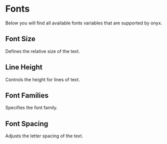 # Fonts

Below you will find all available fonts variables that are supported by onyx.

<script lang="ts" setup>
import OnyxFontsVariables from "../.vitepress/components/OnyxFontsVariables.vue"

const fontSizes = [
  "onyx-font-size-sm",
  "onyx-font-size-md",
  "onyx-font-size-lg",
  "onyx-font-size-xl",
];
const lineHeights = [
  "onyx-font-line-height-sm",
  "onyx-font-line-height-md",
  "onyx-font-line-height-lg",
  "onyx-font-line-height-xl",
];
const fontFamilies = [
  "onyx-font-type-data",
  "onyx-font-type-h1",
  "onyx-font-type-h2",
  "onyx-font-type-h3",
  "onyx-font-type-h4",
  "onyx-font-type-mono",
  "onyx-font-type-paragraph",
];
const fontSpacings = ["onyx-font-letter-spacing-default"];

</script>

## Font Size

Defines the relative size of the text.

  <OnyxFontsVariables :variables="fontSizes" type="fontSize" />

## Line Height

Controls the height for lines of text.

  <OnyxFontsVariables :variables="lineHeights" type="lineHeight" />

## Font Families

Specifies the font family.

  <OnyxFontsVariables :variables="fontFamilies" type="fontFamily" />

## Font Spacing

Adjusts the letter spacing of the text.

  <OnyxFontsVariables :variables="fontSpacings" type="fontSpacing" />
